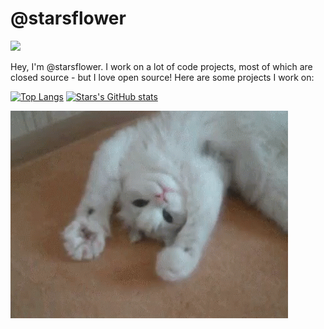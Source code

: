 # @starsflower
![](https://komarev.com/ghpvc/?username=starsflower)

Hey, I'm @starsflower. I work on a lot of code projects, most of which are closed source - but I love open source! Here are some projects I work on:

[![Top Langs](https://github-readme-stats.vercel.app/api/top-langs/?username=starsflower)](https://github.com/anuraghazra/github-readme-stats)
[![Stars's GitHub stats](https://github-readme-stats.vercel.app/api?username=starsflower&count_private=true&show_icons=true)](https://github.com/anuraghazra/github-readme-stats)


<!--
## Main Projects

<table>
    <tr>
        <th>Projects</th>
        <th>Badges</th>
        <th>Description</th>
    </tr>
    <tr>
        <td>
            <a href="https://kolumbao.com/">Kolumbao</a>
        </td>
        <td>
            <img src="https://img.shields.io/badge/Made%20with-Python-1f425f.svg"/>
            <img src="https://img.shields.io/badge/dynamic/json?label=%20&query=%24.channels%5B%3F%28%40.id%3D%3D%22732994051766222892%22%29%5D.name&url=https%3A%2F%2Fdiscordapp.com%2Fapi%2Fguilds%2F732994051766222888%2Fwidget.json%3Fv%3D864099">
            <img src="https://img.shields.io/website-up-down-green-red/https/kolumbao.com.svg"/>
        </td>
        <td>
            Inter-server communication bot on discord that is built on webhooks, and has been used to send over 623,000 messages (123,000 since its latest major release) over 150 servers (at time of writing)
        </td>
    </tr>
    <tr>
        <td>
            <a href="https://gradder.io/">Gradder</a>
        </td>
        <td>
            <img src="https://img.shields.io/badge/Made%20with-Python-1f425f.svg"/>
            <img src="https://img.shields.io/website-up-down-green-red/https/gradder.io.svg"/>
        </td>
        <td>
            A real-time grading, assignment and timetable tracking software for schools and other education institutions.
        </td>
    </tr>
</table>

## Side Projects

<table>
    <tr>
        <th>Projects</th>
        <th>Badges</th>
        <th>Description</th>
    </tr>
    <tr>
        <td>
            <a href="https://starsflower.github.io/notes">Notes</a>
        </td>
        <td>
            <img src="https://img.shields.io/website-up-down-green-red/https/starsflower.github.io/notes.svg"/>
        </td>
        <td>
            A simple notes taking site with subject and topic categorisation features, using <code>localStorage</code> to store all notes privately, not on any server or database.
            <br/><img src="https://gh-card.dev/repos/starsflower/notes.svg"/>
        </td>
    </tr>
    <tr>
        <td>
            <a href="https://github.com/starsflower/weasel">Weasel</a>
        </td>
        <td>
            <img src="https://img.shields.io/badge/Made%20with-TypeScript-blue"/>
        </td>
        <td>
            A generic backend for multiplayer games, written in TypeScript
            <br/><img src="https://gh-card.dev/repos/starsflower/weasel.svg"/>
        </td>
    </tr>
    <tr>
        <td>
            <a href="https://github.com/starsflower/Quadrilateral">Quadrilateral</a>
        </td>
        <td>
            <img src="https://img.shields.io/badge/Made%20with-Python-1f425f.svg"/>
            <img src="https://img.shields.io/website-up-down-green-red/https/starsflower.github.io/Quadrilateral.svg"/>
        </td>
        <td>
            An 2 dimensional estoric programming language, taking inspiration from Brainf*ck.
            <br/><img src="https://gh-card.dev/repos/starsflower/Quadrilateral.svg"/>
        </td>
    </tr>
    <tr>
        <td>
            <a href="https://starsflower.github.io/timer">Timer</a>
        </td>
        <td>
            <img src="https://img.shields.io/website-up-down-green-red/https/starsflower.github.io/timer.svg"/>
        </td>
        <td>
            A simple timer website. Click to start, click again to stop!
            <br/><img src="https://gh-card.dev/repos/starsflower/timer.svg"/>
        </td>
    </tr>
    <tr>
        <td>
            <a href="https://starsflower.github.io/howoldami">How old am I?</a>
        </td>
        <td>
            <img src="https://img.shields.io/website-up-down-green-red/https/starsflower.github.io/howoldami.svg"/>
        </td>
        <td>
            Giving people a true insight (and maybe insult) into how old they are.
            <br/><img src="https://gh-card.dev/repos/starsflower/howoldami.svg"/>
        </td>
    </tr>
</table> -->
<!-- ![](./tenor.gif) -->
<!--
# Français

Salut ! Je suis @starsflower. Je bosse beaucoup de code, dont la plupart sont pas à open source - mais j'adore l'open source ! Voici quelques projets sur lesquels je travaille :

[![Stars's GitHub stats](https://github-readme-stats.vercel.app/api?username=starsflower&count_private=true&show_icons=true&locale=fr)](https://github.com/anuraghazra/github-readme-stats)

[![Top Langs](https://github-readme-stats.vercel.app/api/top-langs/?username=starsflower&layout=compact&locale=fr)](https://github.com/anuraghazra/github-readme-stats)

## Principaux projets

<table>
    <tr>
        <th>Projets</th>
        <th>Badges</th>
        <th>Description</th>
    </tr>
    <tr>
        <td>
            <a href="https://kolumbao.com/">Kolumbao</a>
        </td>
        <td>
            <img src="https://img.shields.io/badge/Made%20with-Python-1f425f.svg"/>
            <img src="https://img.shields.io/badge/dynamic/json?label=%20&query=%24.channels%5B%3F%28%40.id%3D%3D%22732994051766222892%22%29%5D.name&url=https%3A%2F%2Fdiscordapp.com%2Fapi%2Fguilds%2F732994051766222888%2Fwidget.json%3Fv%3D864099">
            <img src="https://img.shields.io/website-up-down-green-red/https/kolumbao.com.svg"/>
        </td>
        <td>
            Bot de communication inter-serveurs sur Discord qui est construit sur des webhooks, et a été utilisé pour envoyer plus de 623.000 messages (123.000 depuis sa dernière version majeure) sur 150 serveurs (au moment de la rédaction)
        </td>
    </tr>
    <tr>
        <td>
            <a href="https://gradder.io/">Gradder</a>
        </td>
        <td>
            <img src="https://img.shields.io/badge/Made%20with-Python-1f425f.svg"/>
            <img src="https://img.shields.io/website-up-down-green-red/https/gradder.io.svg"/>
        </td>
        <td>
            Un logiciel de notation, d'affectation et de suivi des horaires en temps réel pour les écoles et autres établissements d'enseignement.
        </td>
    </tr>
</table>

## Projets à côté

<table>
    <tr>
        <th>Projets</th>
        <th>Badges</th>
        <th>Description</th>
    </tr>
    <tr>
        <td>
            <a href="https://starsflower.github.io/notes">Notes</a>
        </td>
        <td>
            <img src="https://img.shields.io/website-up-down-green-red/https/starsflower.github.io/notes.svg"/>
        </td>
        <td>
            Un simple site poure prendre des notes avec des fonctionnalités de catégorisation par sujet et par thème, utilisant <code>localStorage</code> pour stocker toutes les notes en privé, et non sur un serveur ou une base de données.
            <br/><img src="https://gh-card.dev/repos/starsflower/notes.svg"/>
        </td>
    </tr>
    <tr>
        <td>
            <a href="https://github.com/starsflower/weasel">Weasel</a>
        </td>
        <td>
            <img src="https://img.shields.io/badge/Made%20with-TypeScript-blue"/>
        </td>
        <td>
            Un backend générique pour les jeux multi-joueurs, écrit en TypeScript
            <br/><img src="https://gh-card.dev/repos/starsflower/weasel.svg"/>
        </td>
    </tr>
    <tr>
        <td>
            <a href="https://github.com/starsflower/Quadrilateral">Quadrilatéral</a>
        </td>
        <td>
            <img src="https://img.shields.io/badge/Made%20with-Python-1f425f.svg"/>
            <img src="https://img.shields.io/website-up-down-green-red/https/starsflower.github.io/Quadrilateral.svg"/>
        </td>
        <td>
            Un langage de programmation estorique en 2 dimensions, inspiré de Brainf*ck.
            <br/><img src="https://gh-card.dev/repos/starsflower/Quadrilateral.svg"/>
        </td>
    </tr>
    <tr>
        <td>
            <a href="https://starsflower.github.io/timer">Timer</a>
        </td>
        <td>
            <img src="https://img.shields.io/website-up-down-green-red/https/starsflower.github.io/timer.svg"/>
        </td>
        <td>
            Un simple site web de chronométrage. Cliquez pour commencer, cliquez à nouveau pour arrêter !
            <br/><img src="https://gh-card.dev/repos/starsflower/timer.svg"/>
        </td>
    </tr>
    <tr>
        <td>
            <a href="https://starsflower.github.io/howoldami">Quel âge ai-je ?
        </td>
        <td>
            <img src="https://img.shields.io/website-up-down-green-red/https/starsflower.github.io/howoldami.svg"/>
        </td>
        <td>
            Faire prendre conscience aux gens de leur âge
            <br/><img src="https://gh-card.dev/repos/starsflower/howoldami.svg"/>
        </td>
    </tr>
</table>
-->
![](./tenor.gif)
